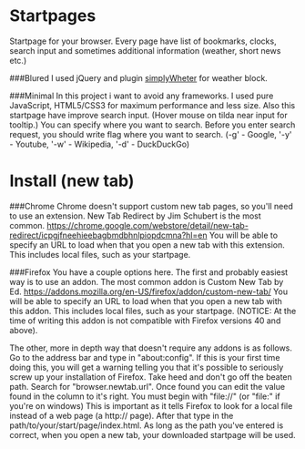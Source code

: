 # Startpages
Startpage for your browser.
Every page have list of bookmarks, clocks, search input and sometimes additional information (weather, short news etc.)

###Blured
I used jQuery and plugin [simplyWheter](http://simpleweatherjs.com/) for weather block.

###Minimal
In this project i want to avoid any frameworks. I used pure JavaScript, HTML5/CSS3 for maximum performance and less size.
Also this startpage have improve search input. (Hover mouse on tilda near input for tooltip.)
You can specify where you want to search. Before you enter search request, you should write flag where you want to search. (-g' - Google, '-y' - Youtube, '-w' - Wikipedia, '-d' - DuckDuckGo)

# Install (new tab)
###Chrome
Chrome doesn't support custom new tab pages, so you'll need to use an extension. New Tab Redirect by Jim Schubert is the most common.
https://chrome.google.com/webstore/detail/new-tab-redirect/icpgjfneehieebagbmdbhnlpiopdcmna?hl=en
You will be able to specify an URL to load when that you open a new tab with this extension. This includes local files, such as your startpage.
       
###Firefox
You have a couple options here. The first and probably easiest way is to use an addon. The most common addon is Custom New Tab by Ed.
https://addons.mozilla.org/en-US/firefox/addon/custom-new-tab/
You will be able to specify an URL to load when that you open a new tab with this addon. This includes local files, such as your startpage.
(NOTICE: At the time of writing this addon is not compatible with Firefox versions 40 and above).
 
The other, more in depth way that doesn't require any addons is as follows. Go to the address bar and type in "about:config". If this is your first time doing this, you will get a warning telling you that it's possible to seriously screw up your installation of Firefox. Take heed and don't go off the beaten path. Search for "browser.newtab.url". Once found you can edit the value found in the column to it's right. You must begin with "file://" (or "file:\" if you're on windows) This is important as it tells Firefox to look for a local file instead of a web page (a http:// page). After that type in the path/to/your/start/page/index.html. As long as the path you've entered is correct, when you open a new tab, your downloaded startpage will be used.
